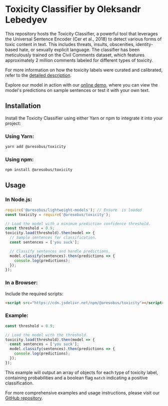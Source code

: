 
# Toxicity Classifier by Oleksandr Lebedyev

This repository hosts the Toxicity Classifier, a powerful tool that leverages the Universal Sentence Encoder (Cer et al., 2018) to detect various forms of toxic content in text. This includes threats, insults, obscenities, identity-based hate, or sexually explicit language. The classifier has been meticulously trained on the Civil Comments dataset, which features approximately 2 million comments labeled for different types of toxicity.

For more information on how the toxicity labels were curated and calibrated, refer to the [detailed description](https://link_to_detailed_description).

Explore our model in action with our [online demo](https://link_to_demo), where you can view the model's predictions on sample sentences or test it with your own text.

## Installation

Install the Toxicity Classifier using either Yarn or npm to integrate it into your project:

### Using Yarn:
```bash
yarn add @aresobus/toxicity
```

### Using npm:
```bash
npm install @aresobus/toxicity
```

## Usage

### In Node.js:
```javascript
require('@aresobus/lightweight-models'); // Ensure  is loaded
const toxicity = require('@aresobus/toxicity');

// Load the model with a minimum prediction confidence threshold.
const threshold = 0.9;
toxicity.load(threshold).then(model => {
  // Sample sentences for classification.
  const sentences = ['you suck'];

  // Classify sentences and handle predictions.
  model.classify(sentences).then(predictions => {
    console.log(predictions);
  });
});
```

### In a Browser:
Include the required scripts:
```html
<script src="https://cdn.jsdelivr.net/npm/@aresobus/toxicity"></script>
```

### Example:
```javascript
const threshold = 0.9;

// Load the model with the threshold.
toxicity.load(threshold).then(model => {
  const sentences = ['you suck'];
  model.classify(sentences).then(predictions => {
    console.log(predictions);
  });
});
```

This example will output an array of objects for each type of toxicity label, containing probabilities and a boolean flag `match` indicating a positive classification.

For more comprehensive examples and usage instructions, please visit our [GitHub repository](https://github.com/aresobus/toxicity).


